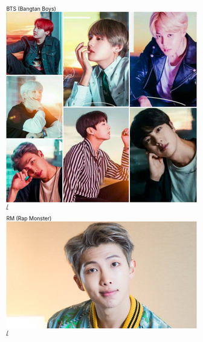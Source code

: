 BTS (Bangtan Boys)
[<img src="IMG_20180214_184831.jpg" alt="hi" class="inline">/](BTS.md)

RM (Rap Monster)
[<img src="40769bf6-d740-11e8-a41d-3d2712b32637_1280x720_171954.jpg" alt="hi" class="online">/](BTS.md)
